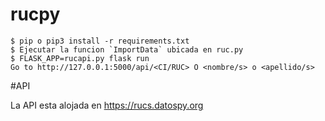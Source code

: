 # rucpy
```
$ pip o pip3 install -r requirements.txt
$ Ejecutar la funcion `ImportData` ubicada en ruc.py
$ FLASK_APP=rucapi.py flask run
Go to http://127.0.0.1:5000/api/<CI/RUC> O <nombre/s> o <apellido/s> 
```
#API

La API esta alojada en https://rucs.datospy.org